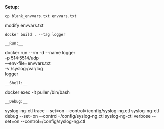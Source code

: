 __Setup:__
```
cp blank_envvars.txt envvars.txt
```

modify envvars.txt

```
docker build . --tag logger

__Run:__
```
docker run --rm -d --name logger \
  -p 514:5514/udp \
  --env-file=envvars.txt \
  -v /syslog:/var/log \
  logger
```
__Shell:__
```
docker exec -it puller /bin/bash
```
__Debug:__
```
syslog-ng-ctl trace --set=on --control=/config/syslog-ng.ctl
syslog-ng-ctl debug --set=on --control=/config/syslog-ng.ctl
syslog-ng-ctl verbose --set=on --control=/config/syslog-ng.ctl
```
